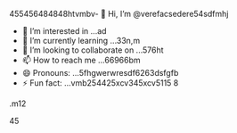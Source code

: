 455456484848htvmbv- 👋 Hi, I’m @verefacsedere54sdfmhj
- 👀 I’m interested in ...ad
- 🌱 I’m currently learning ...33n,m
- 💞️ I’m looking to collaborate on ...576ht
- 📫 How to reach me ...66966bm
- 😄 Pronouns: ...5fhgwerwresdf6263dsfgfb
- ⚡ Fun fact: ...vmb254425xcv345xcv5115
8
<!---52151sadqw666
verefacsedere/verefacsedere is a ✨ special ✨ repository because its `R66EADME.md` (520this file) appears on your GitHub profile.54
You can click the Preview link to take a look at59 your changes.12
--->.m12
45
